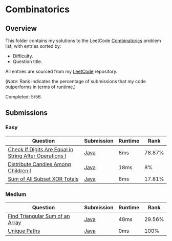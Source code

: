 # Combinatorics

## Overview
This folder contains my solutions to the LeetCode [Combinatorics](https://leetcode.com/problem-list/combinatorics/) problem list,
with entries sorted by:
- Difficulty.
- Question title.

All entries are sourced from my [LeetCode](https://github.com/shumarb/leetcode) repository.

(*Note*: Rank indicates the percentage of submissions that my code outperforms in terms of runtime.)

Completed: 5/56.

## Submissions
### Easy
| Question                                                                                                                                                    | Submission                                                                                                             | Runtime | Rank   |
|-------------------------------------------------------------------------------------------------------------------------------------------------------------|------------------------------------------------------------------------------------------------------------------------|---------|--------|
| [Check If Digits Are Equal in String After Operations I](https://leetcode.com/problems/check-if-digits-are-equal-in-string-after-operations-i/description/) | [Java](https://github.com/shumarb/leetcode/blob/main/submissions/CheckIfDigitsAreEqualInStringAfterOperationsOne.java) | 8ms     | 78.87% |
| [Distribute Candies Among Children I](https://leetcode.com/problems/distribute-candies-among-children-i/description/)                                       | [Java](https://github.com/shumarb/leetcode/blob/main/submissions/DistributeCandiesAmongChildrenOne.java)               | 18ms    | 8%     |
| [Sum of All Subset XOR Totals](https://leetcode.com/problems/sum-of-all-subset-xor-totals/description/)                                                     | [Java](https://github.com/shumarb/leetcode/blob/main/submissions/SumOfAllSubsetXorTotals.java)                         | 6ms     | 17.81% |

### Medium
| Question                                                                                                      | Submission                                                                                                            | Runtime | Rank   |
|---------------------------------------------------------------------------------------------------------------|-----------------------------------------------------------------------------------------------------------------------|---------|--------|
| [Find Triangular Sum of an Array](https://leetcode.com/problems/find-triangular-sum-of-an-array/description/) | [Java](https://github.com/shumarb/leetcode/blob/main/submissions/FindTriangularSumOfAnArray.java)                     | 48ms    | 29.56% |
| [Unique Paths](https://leetcode.com/problems/unique-paths/description/)                                       | [Java](https://github.com/shumarb/leetcode/blob/main/submissions/UniquePaths.java)                                    | 0ms     | 100%   |
